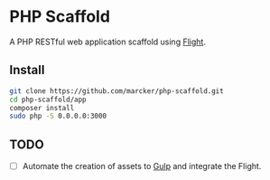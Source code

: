 # PHP Scaffold

A PHP RESTful web application scaffold using [Flight](http://flightphp.com/).

## Install

```bash
git clone https://github.com/marcker/php-scaffold.git
cd php-scaffold/app
composer install
sudo php -S 0.0.0.0:3000
```

## TODO

- [ ] Automate the creation of assets to [Gulp](http://gulpjs.com/) and integrate the Flight.
